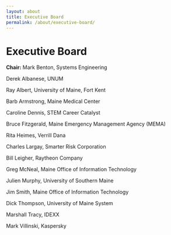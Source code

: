 ```yaml
---
layout: about
title: Executive Board
permalink: /about/executive-board/
---
```


<h1>Executive Board</h1>

<strong>Chair:</strong> Mark Benton, Systems Engineering</p>
<p>Derek Albanese, UNUM</p>
<p>Ray Albert, University of Maine, Fort Kent</p>
<p>Barb Armstrong, Maine Medical Center</p>
<p>Caroline Dennis, STEM Career Catalyst</p>
<p>Bruce Fitzgerald, Maine Emergency Management Agency (MEMA)</p>
<p>Rita Heimes, Verrill Dana </p>
<p>Charles Largay, Smarter Risk Corporation</p>
<p>Bill Leigher, Raytheon Company</p>
<p>Greg McNeal, Maine Office of Information Technology </p>
<p>Julien Murphy, University of Southern Maine</p>
<p>Jim Smith, Maine Office of Information Technology </p>
<p>Dick Thompson, University of Maine System</p>
<p>Marshall Tracy, IDEXX</p>
<p>Mark Villinski, Kaspersky</p>
